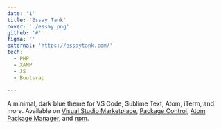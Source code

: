 ```yaml
---
date: '1'
title: 'Essay Tank'
cover: './essay.png'
github: '#'
figma: ''
external: 'https://essaytank.com/'
tech:
  - PHP
  - XAMP
  - JS
  - Bootsrap
 
---
```


A minimal, dark blue theme for VS Code, Sublime Text, Atom, iTerm, and more. Available on [Visual Studio Marketplace](https://marketplace.visualstudio.com/items?itemName=brittanychiang.halcyon-vscode), [Package Control](https://packagecontrol.io/packages/Halcyon%20Theme), [Atom Package Manager](https://atom.io/themes/halcyon-syntax), and [npm](https://www.npmjs.com/package/hyper-halcyon-theme).
